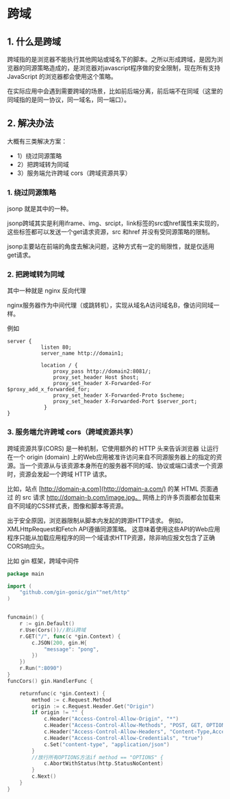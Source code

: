 # 跨域

## 1. 什么是跨域

跨域指的是浏览器不能执行其他网站或域名下的脚本。之所以形成跨域，是因为浏览器的同源策略造成的，是浏览器对javascript程序做的安全限制，现在所有支持JavaScript 的浏览器都会使用这个策略。

在实际应用中会遇到需要跨域的场景，比如前后端分离，前后端不在同域（这里的同域指的是同一协议，同一域名，同一端口）。



## 2. 解决办法

大概有三类解决方案：

* 1）绕过同源策略
* 2）把跨域转为同域
* 3）服务端允许跨域 cors（跨域资源共享）

### 1. 绕过同源策略

jsonp 就是其中的一种。

jsonp跨域其实是利用iframe、img、srcipt，link标签的src或href属性来实现的，这些标签都可以发送一个get请求资源，src 和href 并没有受同源策略的限制。

jsonp主要站在前端的角度去解决问题，这种方式有一定的局限性，就是仅适用get请求。



### 2. 把跨域转为同域

其中一种就是 nginx 反向代理

nginx服务器作为中间代理（或跳转机），实现从域名A访问域名B，像访问同域一样。

例如

```shell
server {
           listen 80;
           server_name http://domain1; 

           location / {
               proxy_pass http://domain2:8081/;
               proxy_set_header Host $host;
               proxy_set_header X-Forwarded-For $proxy_add_x_forwarded_for;
               proxy_set_header X-Forwarded-Proto $scheme;
               proxy_set_header X-Forwarded-Port $server_port;
            }
}
```



### 3. 服务端允许跨域 cors（跨域资源共享）

跨域资源共享(CORS) 是一种机制，它使用额外的 HTTP 头来告诉浏览器 让运行在一个 origin (domain) 上的Web应用被准许访问来自不同源服务器上的指定的资源。当一个资源从与该资源本身所在的服务器不同的域、协议或端口请求一个资源时，资源会发起一个跨域 HTTP 请求。

比如，站点 [http://domain-a.com](http://domain-a.com/) 的某 HTML 页面通过 的 src 请求 http://domain-b.com/image.jpg。 网络上的许多页面都会加载来自不同域的CSS样式表，图像和脚本等资源。

出于安全原因，浏览器限制从脚本内发起的跨源HTTP请求。 例如，XMLHttpRequest和Fetch API遵循同源策略。 这意味着使用这些API的Web应用程序只能从加载应用程序的同一个域请求HTTP资源，除非响应报文包含了正确CORS响应头。

比如 gin 框架，跨域中间件

```go
package main

import (
    "github.com/gin-gonic/gin""net/http"
)


funcmain() {
    r := gin.Default()
    r.Use(Cors())//默认跨域
    r.GET("/", func(c *gin.Context) {
        c.JSON(200, gin.H{
            "message": "pong",
        })
    })
    r.Run(":8090")
}
funcCors() gin.HandlerFunc {

    returnfunc(c *gin.Context) {
        method := c.Request.Method
        origin := c.Request.Header.Get("Origin")
        if origin != "" {
            c.Header("Access-Control-Allow-Origin", "*")
            c.Header("Access-Control-Allow-Methods", "POST, GET, OPTIONS, PUT, DELETE")
            c.Header("Access-Control-Allow-Headers", "Content-Type,AccessToken,X-CSRF-Token, Authorization")
            c.Header("Access-Control-Allow-Credentials", "true")
            c.Set("content-type", "application/json")
        }
        //放行所有OPTIONS方法if method == "OPTIONS" {
            c.AbortWithStatus(http.StatusNoContent)
        }
        c.Next()
    }
}
```

